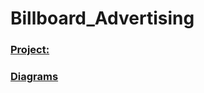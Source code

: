 # Billboard_Advertising
### [Project:](https://github.com/IlyaGurecky/billboard_advertising_V1/tree/master/billboard_advertising)
### [Diagrams](https://github.com/IlyaGurecky/billboard_advertising_V1/tree/master/Diagrams)
